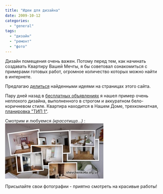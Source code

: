 ```yaml
---
title: "Идеи для дизайна"
date: 2009-10-12
categories: 
  - "general"
tags: 
  - "дизайн"
  - "ремонт"
  - "фото"
---
```


Дизайн помещения очень важен. Потому перед тем, как начинать создавать Квартиру Вашей Мечты, я бы советовал ознакомиться с примерами готовых работ, огромное количество которых можно найти в интернете.

Предлагаю [делиться](http://shevchenko4a.brovary.org/contribution/) найденными идеями на страницах этого сайта.

Пару дней назад в [бесплатных объявлениях](http://brovary.olx.com.ua/3-iid-41121019) я нашел пример очень неплохого дизайна, выполненного в строгом и аккуратном бело-коричневом стиле. Квартира находится в Нашем Доме, трехкомнатная, [планировка "ТИП 1"](http://shevchenko4a.brovary.org/planning/).

Смотрим и любуемся _(красотища...)_ : [![Идеи для дизайна](/wp-content/uploads/2009/10/Collages.jpg "Идеи для дизайна")](http://shevchenko4a.brovary.org/design-ideas/) <!--more--> 

<script type="text/javascript"> $(document).ready(function() { $("#designLink").hide(); $("#container").pwi({ username: 'shevchenko4a.brovary.org', mode: 'album', album: 'DesignIdeas', thumbSize: 144, showAlbumDescription: false, showPhotoDate: false }); });</script>

Присылайте свои фотографии - приятно смотреть на красивые работы!
